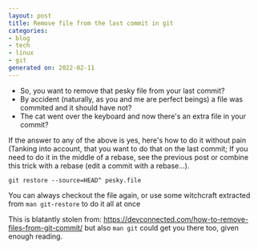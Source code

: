 ```yaml
---
layout: post
title: Remove file from the last commit in git
categories:
- blog
- tech
- linux
- git
generated on: 2022-02-11
---
```

* So, you want to remove that pesky file from your last commit?
* By accident (naturally, as you and me are perfect beings) a file was commited and it should have not?
* The cat went over the keyboard and now there's an extra file in your commit?

If the answer to any of the above is yes, here's how to do it without pain (Tanking into account, that you want to do
that on the last commit; If you need to do it in the middle of a rebase, see the previous post or combine this trick
with a rebase (edit a commit with a rebase...).

`git restore --source=HEAD^ pesky.file`

You can always checkout the file again, or use some witchcraft extracted from `man git-restore` to do it all at once

This is blatantly stolen from: https://devconnected.com/how-to-remove-files-from-git-commit/ but also `man git`
could get you there too, given enough reading.
